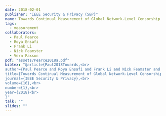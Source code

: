 ```yaml
---
date: 2018-02-01
publisher: "IEEE Security & Privacy (S&P)"
name: Towards Continual Measurement of Global Network-Level Censorship
tags:
  - measurement
collaborators:
  - Paul Pearce
  - Roya Ensafi
  - Frank Li
  - Nick Feamster
  - Vern Paxson
pdf: "assets/Pearce2018a.pdf"
bibtex: "@article{Paul2018Towards,<br>
author={Paul Pearce and Roya Ensafi and Frank Li and Nick Feamster and Vern Paxson},<br>
title={Towards Continual Measurement of Global Network-Level Censorship},<br>
journal={IEEE Security & Privacy},<br>
volume={16},<br>
number={1},<br>
year={2018}<br>
}"
talk: ""
slides: ""
---
```

